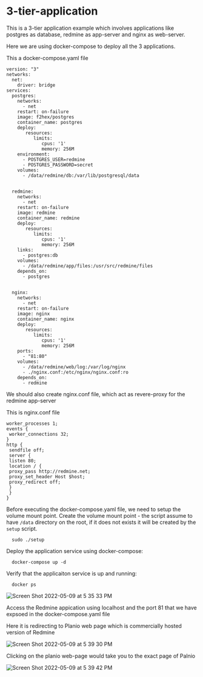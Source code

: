 # 3-tier-application
This is a 3-tier application example which involves applications like postgres as database, redmine as app-server and nginx as web-server.

Here we are using docker-compose to deploy all the 3 applications.

This a docker-compose.yaml file

```
version: "3"
networks:
  net:
    driver: bridge  
services:  
  postgres:
    networks:
      - net
    restart: on-failure
    image: f2hex/postgres
    container_name: postgres
    deploy:
       resources:
          limits:
             cpus: '1'
             memory: 256M
    environment:
      - POSTGRES_USER=redmine
      - POSTGRES_PASSWORD=secret
    volumes:
      - /data/redmine/db:/var/lib/postgresql/data
   

  redmine:
    networks:
      - net
    restart: on-failure
    image: redmine
    container_name: redmine
    deploy:
       resources:
          limits:
             cpus: '1'
             memory: 256M
    links:
      - postgres:db
    volumes:
      - /data/redmine/app/files:/usr/src/redmine/files
    depends_on:
      - postgres 
    

  nginx:
    networks:
      - net
    restart: on-failure
    image: nginx
    container_name: nginx
    deploy:
       resources:
          limits:
             cpus: '1'
             memory: 256M
    ports:
      - "81:80"
    volumes:
      - /data/redmine/web/log:/var/log/nginx
      - ./nginx.conf:/etc/nginx/nginx.conf:ro 
    depends_on:
      - redmine
```
We should also create nginx.conf file, which act as revere-proxy for the redmine app-server

This is nginx.conf file

```
worker_processes 1;
events {
 worker_connections 32;
}
http {
 sendfile off;
 server {
 listen 80;
 location / {
 proxy_pass http://redmine.net;
 proxy_set_header Host $host;
 proxy_redirect off;
 }
 }
}
```

Before executing the docker-compose.yaml file, we need to setup the volume mount point.
Create the volume mount point - the script assume to have `/data` directory on the root, if it does not exists it will be created by the `setup` script.
```
  sudo ./setup
```

Deploy the application service using docker-compose:
```
  docker-compose up -d
```

Verify that the applicaiton service is up and running:
```
  docker ps
```
![Screen Shot 2022-05-09 at 5 35 33 PM](https://user-images.githubusercontent.com/35251635/167407093-bc4c030c-57aa-453b-8563-7b89777d9bbd.png)


Access the Redmine appication using localhost and the port 81 that we have expsoed in the docker-compose.yaml file

Here it is redirecting to Planio web page which is commercially hosted version of Redmine

![Screen Shot 2022-05-09 at 5 39 30 PM](https://user-images.githubusercontent.com/35251635/167407205-d53a0e4e-49ab-4f6a-a53e-3d4180a6840d.png)

Clicking on the planio web-page would take you to the exact page of Palnio

![Screen Shot 2022-05-09 at 5 39 42 PM](https://user-images.githubusercontent.com/35251635/167407241-1ec6ab11-dc72-4d36-9b33-6609175ddebe.png)




